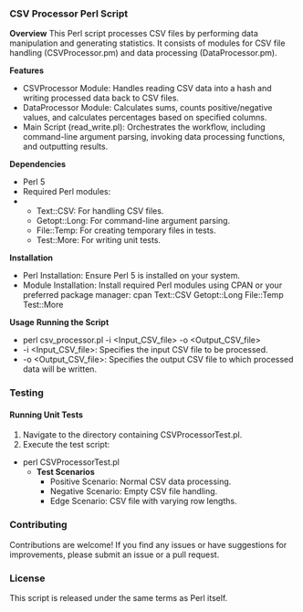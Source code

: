 ### CSV Processor Perl Script

**Overview**
This Perl script processes CSV files by performing data manipulation and generating statistics. It consists of modules for CSV file handling (CSVProcessor.pm) and data processing (DataProcessor.pm).

**Features**
- CSVProcessor Module: Handles reading CSV data into a hash and writing processed data back to CSV files.
- DataProcessor Module: Calculates sums, counts positive/negative values, and calculates percentages based on specified columns.
- Main Script (read_write.pl): Orchestrates the workflow, including command-line argument parsing, invoking data processing functions, and outputting results.

**Dependencies**
- Perl 5
- Required Perl modules:
- - Text::CSV: For handling CSV files.
  - Getopt::Long: For command-line argument parsing.
  - File::Temp: For creating temporary files in tests.
  - Test::More: For writing unit tests.

**Installation**
- Perl Installation: Ensure Perl 5 is installed on your system.
- Module Installation: Install required Perl modules using CPAN or your preferred package manager: cpan Text::CSV Getopt::Long File::Temp Test::More


**Usage**
**Running the Script**
- perl csv_processor.pl -i <Input_CSV_file> -o <Output_CSV_file>
- -i <Input_CSV_file>: Specifies the input CSV file to be processed.
- -o <Output_CSV_file>: Specifies the output CSV file to which processed data will be written.


### Testing

#### Running Unit Tests

1. Navigate to the directory containing CSVProcessorTest.pl.
2. Execute the test script:
- perl CSVProcessorTest.pl
  - **Test Scenarios**
    - Positive Scenario: Normal CSV data processing.
    - Negative Scenario: Empty CSV file handling.
    - Edge Scenario: CSV file with varying row lengths.
      
### Contributing
Contributions are welcome! If you find any issues or have suggestions for improvements, please submit an issue or a pull request.

### License
This script is released under the same terms as Perl itself.

